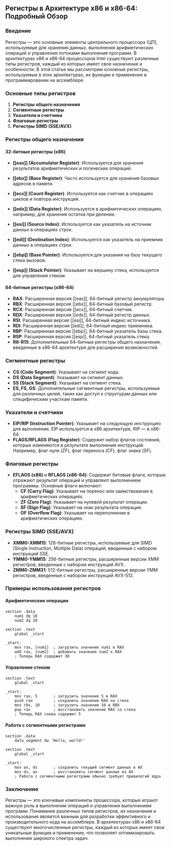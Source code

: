 ## Регистры в Архитектуре x86 и x86-64: Подробный Обзор

### Введение

Регистры — это основные элементы центрального процессора (ЦП), используемые для хранения данных, выполнения арифметических операций и управления потоками выполнения программ. В архитектурах x86 и x86-64 процессоров Intel существуют различные типы регистров, каждый из которых имеет свое назначение и особенности. В этой статье мы рассмотрим основные регистры, используемые в этих архитектурах, их функции и применение в программировании на ассемблере.

### Основные типы регистров

1. **Регистры общего назначения**
2. **Сегментные регистры**
3. **Указатели и счетчики**
4. **Флаговые регистры**
5. **Регистры SIMD (SSE/AVX)**

### Регистры общего назначения

#### 32-битные регистры (x86)

- **[[eax]] (Accumulator Register)**: Используется для хранения результатов арифметических и логических операций.
- **[[ebx]] (Base Register)**: Часто используется для хранения базовых адресов в памяти.
- **[[ecx]] (Count Register)**: Используется как счетчик в операциях циклов и повтора инструкций.
- **[[edx]] (Data Register)**: Используется в арифметических операциях, например, для хранения остатка при делении.

- **[[esi]] (Source Index)**: Используется как указатель на источник данных в операциях строк.
- **[[edi]] (Destination Index)**: Используется как указатель на приемник данных в операциях строк.
- **[[ebp]] (Base Pointer)**: Используется для указания на базу текущего стека вызовов.
- **[[esp]] (Stack Pointer)**: Указывает на вершину стека, используется для управления стеком.

#### 64-битные регистры (x86-64)

- **RAX**: Расширенная версия [[eax]], 64-битный регистр аккумулятора.
- **RBX**: Расширенная версия [[ebx]], 64-битный базовый регистр.
- **RCX**: Расширенная версия [[ecx]], 64-битный счетчик.
- **RDX**: Расширенная версия [[edx]], 64-битный регистр данных.
- **RSI**: Расширенная версия [[esi]], 64-битный индекс источника.
- **RDI**: Расширенная версия [[edi]], 64-битный индекс приемника.
- **RBP**: Расширенная версия [[ebp]], 64-битный указатель базы стека.
- **RSP**: Расширенная версия [[esp]], 64-битный указатель стека.
- **R8-R15**: Дополнительные 64-битные регистры общего назначения, введенные в x86-64 архитектуре для расширения возможностей.

### Сегментные регистры

- **CS (Code Segment)**: Указывает на сегмент кода.
- **DS (Data Segment)**: Указывает на сегмент данных.
- **SS (Stack Segment)**: Указывает на сегмент стека.
- **ES, FS, GS**: Дополнительные сегментные регистры, используемые для различных целей, таких как доступ к структурам данных или специфическим участкам памяти.

### Указатели и счетчики

- **EIP/RIP (Instruction Pointer)**: Указывает на следующую инструкцию для выполнения. EIP используется в x86 архитектуре, RIP — в x86-64.
- **FLAGS/RFLAGS (Flag Register)**: Содержит набор флагов состояния, которые изменяются в результате выполнения инструкций. Например, флаг нуля (ZF), флаг переноса (CF), флаг знака (SF).

### Флаговые регистры

- **EFLAGS (x86)** и **RFLAGS (x86-64)**: Содержат битовые флаги, которые отражают результат операций и управляют выполнением программы. Основные флаги включают:
  - **CF (Carry Flag)**: Указывает на перенос или заимствование в арифметических операциях.
  - **ZF (Zero Flag)**: Указывает на нулевой результат операции.
  - **SF (Sign Flag)**: Указывает на знак результата операции.
  - **OF (Overflow Flag)**: Указывает на переполнение в арифметических операциях.

### Регистры SIMD (SSE/AVX)

- **XMM0-XMM15**: 128-битные регистры, используемые для SIMD (Single Instruction, Multiple Data) операций, введенные с набором инструкций SSE.
- **YMM0-YMM15**: 256-битные регистры, расширенные версии XMM регистров, введенные с набором инструкций AVX.
- **ZMM0-ZMM31**: 512-битные регистры, расширенные версии YMM регистров, введенные с набором инструкций AVX-512.

### Примеры использования регистров

#### Арифметические операции

```assembly
section .data
    num1 dq 10
    num2 dq 20

section .text
    global _start

_start:
    mov rax, [num1]  ; загрузить значение num1 в RAX
    add rax, [num2]  ; добавить значение num2 к RAX
    ; Теперь RAX содержит 30
```

#### Управление стеком

```assembly
section .text
    global _start

_start:
    mov rax, 5       ; загрузить значение 5 в RAX
    push rax         ; сохранить значение RAX на стеке
    mov rbx, 10      ; загрузить значение 10 в RBX
    pop rax          ; восстановить значение RAX со стека
    ; Теперь RAX снова содержит 5
```

#### Работа с сегментными регистрами

```assembly
section .data
    data_segment dw 'Hello, world!'

section .text
    global _start

_start:
    mov ax, ds       ; сохранить текущий сегмент данных в AX
    mov ds, ax       ; восстановить сегмент данных из AX
    ; Работа с сегментными регистрами обычно требует привилегий ядра
```

### Заключение

Регистры — это ключевые компоненты процессора, которые играют важную роль в выполнении операций и управлении выполнением программ. Понимание различных типов регистров, их назначения и использования является важным для разработки эффективного и производительного кода на ассемблере. В архитектурах x86 и x86-64 существуют многочисленные регистры, каждый из которых имеет свои уникальные функции и применение, что позволяет оптимизировать выполнение широкого спектра задач.